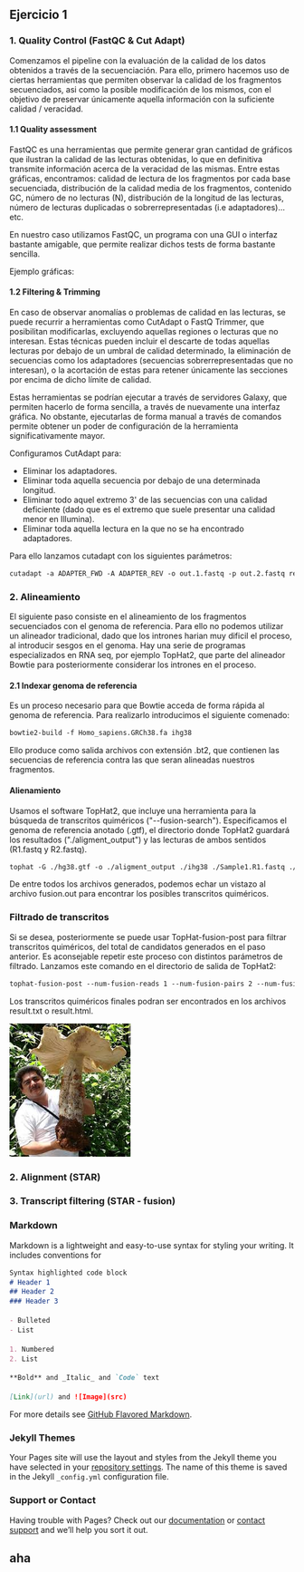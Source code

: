 

## Ejercicio 1

### 1. Quality Control (FastQC & Cut Adapt)


Comenzamos el pipeline con la evaluación de la calidad de los datos obtenidos a través de la secuenciación. Para ello, primero hacemos uso de ciertas herramientas que permiten observar la calidad de los fragmentos secuenciados, asi como la posible modificación de los mismos, con el objetivo de preservar únicamente aquella información con la suficiente calidad / veracidad.


#### 1.1 Quality assessment


FastQC es una herramientas que permite generar gran cantidad de gráficos que ilustran la calidad de las lecturas obtenidas, lo que en definitiva transmite información acerca de la veracidad de las mismas. Entre estas gráficas, encontramos: calidad de lectura de los fragmentos por cada base secuenciada, distribución de la calidad media de los fragmentos, contenido GC, número de no lecturas (N), distribución de la longitud de las lecturas, número de lecturas duplicadas o sobrerrepresentadas (i.e adaptadores)… etc.

En nuestro caso utilizamos FastQC, un programa con una GUI o interfaz bastante amigable, que permite realizar dichos tests de forma bastante sencilla.

Ejemplo gráficas:


#### 1.2 Filtering & Trimming


En caso de observar anomalías o problemas de calidad en las lecturas, se puede recurrir a herramientas como CutAdapt o FastQ Trimmer, que posibilitan modificarlas, excluyendo aquellas regiones o lecturas que no interesan. Estas técnicas pueden incluir el descarte de todas aquellas lecturas por debajo de un umbral de calidad determinado, la eliminación de secuencias como los adaptadores (secuencias sobrerrepresentadas que no interesan), o la acortación de estas para retener únicamente las secciones por encima de dicho límite de calidad.

Estas herramientas se podrían ejecutar a través de servidores Galaxy, que permiten hacerlo de forma sencilla, a través de nuevamente una interfaz gráfica. No obstante, ejecutarlas de forma manual a través de comandos permite obtener un poder de configuración de la herramienta significativamente mayor.

Configuramos CutAdapt para:

- Eliminar los adaptadores.
- Eliminar toda aquella secuencia por debajo de una determinada longitud.
- Eliminar todo aquel extremo 3' de las secuencias con una calidad deficiente (dado que es el extremo que suele presentar una calidad menor en Illumina).
- Eliminar toda aquella lectura en la que no se ha encontrado adaptadores.

Para ello lanzamos cutadapt con los siguientes parámetros:

```markdown
cutadapt -a ADAPTER_FWD -A ADAPTER_REV -o out.1.fastq -p out.2.fastq reads.1.fastq reads.2.fastq -m 250 -M 250 -q 28 --discard-untrimmed
```


### 2. Alineamiento

El siguiente paso consiste en el alineamiento de los fragmentos secuenciados con el genoma de referencia. Para ello no podemos utilizar un alineador tradicional, dado que los intrones harian muy dificil el proceso, al introducir sesgos en el genoma. Hay una serie de programas especializados en RNA seq, por ejemplo TopHat2, que parte del alineador Bowtie para posteriormente considerar los intrones en el proceso. 

#### 2.1 Indexar genoma de referencia

Es un proceso necesario para que Bowtie acceda de forma rápida al genoma de referencia. Para realizarlo introducimos el siguiente comenado:

```markdown
bowtie2-build -f Homo_sapiens.GRCh38.fa ihg38
```
Ello produce como salida archivos con extensión .bt2, que contienen las secuencias de referencia contra las que seran alineadas nuestros fragmentos. 

#### Alienamiento

Usamos el software TopHat2, que incluye una herramienta para la búsqueda de transcritos quiméricos ("--fusion-search"). Especificamos el genoma de referencia anotado (.gtf), el directorio donde TopHat2 guardará los resultados ("./aligment_output") y las lecturas de ambos sentidos (R1.fastq y R2.fastq).

```markdown
tophat -G ./hg38.gtf -o ./aligment_output ./ihg38 ./Sample1.R1.fastq ./Sample1.R2.fastq --fusion-search
```
De entre todos los archivos generados, podemos echar un vistazo al archivo fusion.out para encontrar los posibles transcritos quiméricos.

### Filtrado de transcritos

Si se desea, posteriormente se puede usar TopHat-fusion-post para filtrar transcritos quiméricos, del total de candidatos generados en el paso anterior. Es aconsejable repetir este proceso con distintos parámetros de filtrado. Lanzamos este comando en el directorio de salida de TopHat2:

```markdown
tophat-fusion-post --num-fusion-reads 1 --num-fusion-pairs 2 --num-fusion-both 5 ../ihg38
```

Los transcritos quiméricos finales podran ser encontrados en los archivos result.txt o result.html.


![image](/Unknown.jpeg)

### 2. Alignment (STAR)

### 3. Transcript filtering (STAR - fusion)



### Markdown

Markdown is a lightweight and easy-to-use syntax for styling your writing. It includes conventions for

```markdown
Syntax highlighted code block
# Header 1
## Header 2
### Header 3

- Bulleted
- List

1. Numbered
2. List

**Bold** and _Italic_ and `Code` text

[Link](url) and ![Image](src)
```

For more details see [GitHub Flavored Markdown](https://guides.github.com/features/mastering-markdown/).

### Jekyll Themes

Your Pages site will use the layout and styles from the Jekyll theme you have selected in your [repository settings](https://github.com/ibienzobas/ibienzobas.github.io/settings). The name of this theme is saved in the Jekyll `_config.yml` configuration file.

### Support or Contact

Having trouble with Pages? Check out our [documentation](https://docs.github.com/categories/github-pages-basics/) or [contact support](https://support.github.com/contact) and we’ll help you sort it out.

## aha

